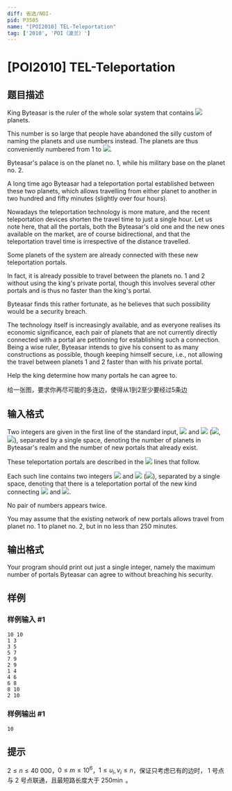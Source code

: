 ```yaml
---
diff: 省选/NOI-
pid: P3505
name: "[POI2010] TEL-Teleportation"
tag: ['2010', 'POI（波兰）']
---
```

# [POI2010] TEL-Teleportation
## 题目描述

King Byteasar is the ruler of the whole solar system that contains ![](http://main.edu.pl/images/OI17/tel-en-tex.1.png) planets.

This number is so large that people have abandoned the silly custom of naming the planets    and use numbers instead. The planets are thus conveniently numbered from 1 to ![](http://main.edu.pl/images/OI17/tel-en-tex.2.png).

Byteasar's palace is on the planet no. 1, while his military base on the planet no. 2.

A long time ago Byteasar had a teleportation portal established between these two planets,    which allows travelling from either planet to another in two hundred and fifty minutes    (slightly over four hours).

Nowadays the teleportation technology is more mature, and the recent teleportation devices shorten    the travel time to just a single hour. Let us note here, that all the portals, both the Byteasar's old one    and the new ones available on the market, are of course bidirectional, and that the teleportation    travel time is irrespective of the distance travelled.

Some planets of the system are already connected with these new teleportation portals.

In fact, it is already possible to travel between the planets no. 1 and 2 without using the king's private portal,    though this involves several other portals and is thus no faster than the king's portal.

Byteasar finds this rather fortunate, as he believes that such possibility would be a security breach.

The technology itself is increasingly available, and as everyone realises its economic significance,    each pair of planets that are not currently directly connected with a portal are petitioning for establishing    such a connection. Being a wise ruler, Byteasar intends to give his consent to as many constructions as possible,    though keeping himself secure, i.e., not allowing the travel between planets 1 and 2 faster than with his private portal.

Help the king determine how many portals he can agree to.

给一张图，要求你再尽可能的多连边，使得从1到2至少要经过5条边

## 输入格式

Two integers are given in the first line of the standard input, ![](http://main.edu.pl/images/OI17/tel-en-tex.3.png) and ![](http://main.edu.pl/images/OI17/tel-en-tex.4.png)      (![](http://main.edu.pl/images/OI17/tel-en-tex.5.png), ![](http://main.edu.pl/images/OI17/tel-en-tex.6.png)), separated by a single space,      denoting the number of planets in Byteasar's realm and the number of new portals      that already exist.

These teleportation portals are described in the ![](http://main.edu.pl/images/OI17/tel-en-tex.7.png) lines that follow.

Each such line contains two integers ![](http://main.edu.pl/images/OI17/tel-en-tex.8.png) and ![](http://main.edu.pl/images/OI17/tel-en-tex.9.png) (![](http://main.edu.pl/images/OI17/tel-en-tex.10.png)),      separated by a single space, denoting that there is a teleportation portal of the new kind      connecting ![](http://main.edu.pl/images/OI17/tel-en-tex.11.png) and ![](http://main.edu.pl/images/OI17/tel-en-tex.12.png).

No pair of numbers appears twice.

You may assume that the existing network of new portals allows travel from      planet no. 1 to planet no. 2, but in no less than 250 minutes.

## 输出格式

Your program should print out just a single integer, namely the maximum number of portals      Byteasar can agree to without breaching his security.

## 样例

### 样例输入 #1
```
10 10
1 3
3 5
5 7
7 9
2 9
1 4
4 6
6 8
8 10
2 10
```
### 样例输出 #1
```
10
```
## 提示

$2\le n\le 40\ 000$，$0\le m\le 10^6$，$1\le u_i,v_i\le n$，保证只考虑已有的边时， $1$ 号点与 $2$ 号点联通，且最短路长度大于 $250\min$ 。

